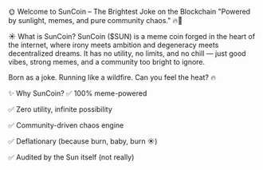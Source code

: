 🌞 Welcome to SunCoin – The Brightest Joke on the Blockchain
"Powered by sunlight, memes, and pure community chaos." 🔥🚀

☀️ What is SunCoin?
SunCoin ($SUN) is a meme coin forged in the heart of the internet, where irony meets ambition and degeneracy meets decentralized dreams. It has no utility, no limits, and no chill — just good vibes, strong memes, and a community too bright to ignore.

Born as a joke. Running like a wildfire.
Can you feel the heat? 🔥

✨ Why SunCoin?
✅ 100% meme-powered

✅ Zero utility, infinite possibility

✅ Community-driven chaos engine

✅ Deflationary (because burn, baby, burn ☀️)

✅ Audited by the Sun itself (not really)
